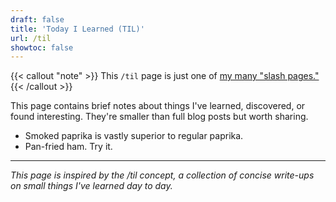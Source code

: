 ```yaml
---
draft: false
title: 'Today I Learned (TIL)'
url: /til
showtoc: false
---
```

{{< callout "note" >}}
This `/til` page is just one of [my many "slash pages."](/slashes)
{{< /callout >}}

This page contains brief notes about things I've learned, discovered, or found interesting. They're smaller than full blog posts but worth sharing.

- Smoked paprika is vastly superior to regular paprika.
- Pan-fried ham. Try it.

---

*This page is inspired by the /til concept, a collection of concise write-ups on small things I've learned day to day.*
